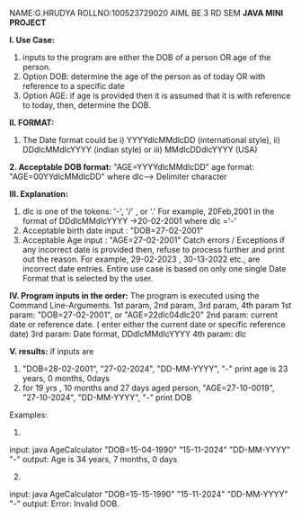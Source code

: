 NAME:G.HRUDYA
ROLLNO:100523729020
AIML BE 3 RD SEM
 **JAVA MINI PROJECT**
 
 **I. Use Case:** 
 1. inputs to the program are either the DOB of a person OR age of the person.
 2. Option DOB: determine the age of the person as of today OR
 with reference to a specific date
 3. Option AGE: if age is provided then it is assumed that it is
 with reference to today, then, determine the DOB.

 **II. FORMAT:**
 1. The Date format could be
 i) YYYYdlcMMdlcDD (international style),
 ii) DDdlcMMdlcYYYY (indian style) or
 iii) MMdlcDDdlcYYYY (USA)
 
 **2. Acceptable DOB format:**
 "AGE=YYYYdlcMMdlcDD"
 age format: "AGE=00YYdlcMMdlcDD"
 where dlc--> Delimiter character

 **III. Explanation:**
 1. dlc is one of the tokens: '-', '/' , or '.'
 For example, 20Feb,2001 in the format of
 DDdlcMMdlcYYYY →20-02-2001 where dlc ='-'
 2. Acceptable birth date input : "DOB=27-02-2001"
 3. Acceptable Age input : "AGE=27-02-2001"
 Catch errors / Exceptions if any incorrect date is provided then,
 refuse to process further and print out the reason.
 For example, 29-02-2023 , 30-13-2022 etc., are incorrect date entries.
 Entire use case is based on only one single Date Format that is selected by the
 user.

**IV. Program inputs in the order:**
 The program is executed using the Command
 Line-Arguments. 1st param, 2nd param, 3rd param, 4th param
 1st param: "DOB=27-02-2001", or "AGE=22dlc04dlc20"
 2nd param: current date or reference date.
 ( enter either the current date or specific reference date)
 3rd param: Date format, DDdlcMMdlcYYYY
 4th param: dlc
 
**V. results:**
 if inputs are
 1) "DOB=28-02-2001", "27-02-2024", "DD-MM-YYYY", "-"
 print age is 23 years, 0 months, 0days
 2) for 19 yrs , 10 months and 27 days aged person,
 "AGE=27-10-0019", "27-10-2024", "DD-MM-YYYY", "-"
 print DOB

Examples:

1.
input:
java AgeCalculator "DOB=15-04-1990" "15-11-2024" "DD-MM-YYYY" "-"
output:
Age is 34 years, 7 months, 0 days

2.
input:
java AgeCalculator "DOB=15-15-1990" "15-11-2024" "DD-MM-YYYY" "-"
output:
Error: Invalid DOB.






